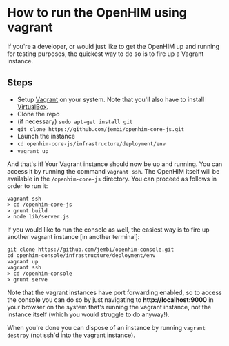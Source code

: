 How to run the OpenHIM using vagrant
====================================

If you're a developer, or would just like to get the OpenHIM up and running for testing purposes, the quickest way to do so is to fire up a Vagrant instance.

Steps
-----

* Setup [Vagrant](https://www.vagrantup.com/) on your system. Note that you'll also have to install [VirtualBox](https://www.virtualbox.org/).
* Clone the repo
 * (if necessary) `sudo apt-get install git`
 * `git clone https://github.com/jembi/openhim-core-js.git`
* Launch the instance
 * `cd openhim-core-js/infrastructure/deployment/env`
 * `vagrant up`

And that's it! Your Vagrant instance should now be up and running. You can access it by running the command `vagrant ssh`. The OpenHIM itself will be available in the `/openhim-core-js` directory. You can proceed as follows in order to run it:
```
vagrant ssh
> cd /openhim-core-js
> grunt build
> node lib/server.js
```

If you would like to run the console as well, the easiest way is to fire up another vagrant instance [in another terminal]:
```
git clone https://github.com/jembi/openhim-console.git
cd openhim-console/infrastructure/deployment/env
vagrant up
vagrant ssh
> cd /openhim-console
> grunt serve
```

Note that the vagrant instances have port forwarding enabled, so to access the console you can do so by just navigating to **http://localhost:9000** in your browser on the system that's running the vagrant instance, not the instance itself (which you would struggle to do anyway!).

When you're done you can dispose of an instance by running `vagrant destroy` (not ssh'd into the vagrant instance).